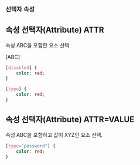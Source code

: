 ### 선택자 속성

## 속성 선택자(Attribute) ATTR

속성 ABC을 포함한 요소 선택

[ABC]

```css
[disabled] {
	color: red;
}

[type] {
	color: red;
}
```

## 속성 선택자(Attribute) ATTR=VALUE

속성 ABC을 포함하고 값이 XYZ인 요소 선택.

```css
[type="password"] {
	color: red;
}
```